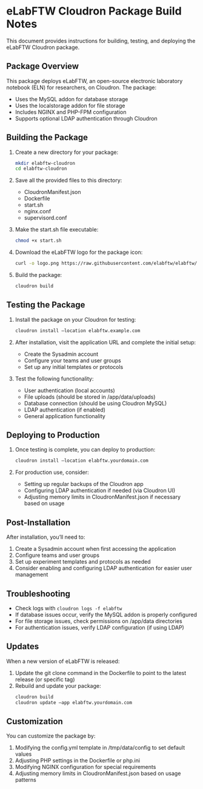 # eLabFTW Cloudron Package Build Notes

This document provides instructions for building, testing, and deploying the eLabFTW Cloudron package.

## Package Overview

This package deploys eLabFTW, an open-source electronic laboratory notebook (ELN) for researchers, on Cloudron. The package:

- Uses the MySQL addon for database storage
- Uses the localstorage addon for file storage
- Includes NGINX and PHP-FPM configuration
- Supports optional LDAP authentication through Cloudron

## Building the Package

1. Create a new directory for your package:
   ```bash
   mkdir elabftw-cloudron
   cd elabftw-cloudron
   ```

2. Save all the provided files to this directory:
   - CloudronManifest.json
   - Dockerfile
   - start.sh
   - nginx.conf
   - supervisord.conf

3. Make the start.sh file executable:
   ```bash
   chmod +x start.sh
   ```

4. Download the eLabFTW logo for the package icon:
   ```bash
   curl -o logo.png https://raw.githubusercontent.com/elabftw/elabftw/master/src/ts/img/logo.png
   ```

5. Build the package:
   ```bash
   cloudron build
   ```

## Testing the Package

1. Install the package on your Cloudron for testing:
   ```bash
   cloudron install —location elabftw.example.com
   ```

2. After installation, visit the application URL and complete the initial setup:
   - Create the Sysadmin account
   - Configure your teams and user groups
   - Set up any initial templates or protocols

3. Test the following functionality:
   - User authentication (local accounts)
   - File uploads (should be stored in /app/data/uploads)
   - Database connection (should be using Cloudron MySQL)
   - LDAP authentication (if enabled)
   - General application functionality

## Deploying to Production

1. Once testing is complete, you can deploy to production:
   ```bash
   cloudron install —location elabftw.yourdomain.com
   ```

2. For production use, consider:
   - Setting up regular backups of the Cloudron app
   - Configuring LDAP authentication if needed (via Cloudron UI)
   - Adjusting memory limits in CloudronManifest.json if necessary based on usage

## Post-Installation

After installation, you’ll need to:

1. Create a Sysadmin account when first accessing the application
2. Configure teams and user groups
3. Set up experiment templates and protocols as needed
4. Consider enabling and configuring LDAP authentication for easier user management

## Troubleshooting

- Check logs with `cloudron logs -f elabftw`
- If database issues occur, verify the MySQL addon is properly configured
- For file storage issues, check permissions on /app/data directories
- For authentication issues, verify LDAP configuration (if using LDAP)

## Updates

When a new version of eLabFTW is released:

1. Update the git clone command in the Dockerfile to point to the latest release (or specific tag)
2. Rebuild and update your package:
   ```bash
   cloudron build
   cloudron update —app elabftw.yourdomain.com
   ```

## Customization

You can customize the package by:

1. Modifying the config.yml template in /tmp/data/config to set default values
2. Adjusting PHP settings in the Dockerfile or php.ini
3. Modifying NGINX configuration for special requirements
4. Adjusting memory limits in CloudronManifest.json based on usage patterns